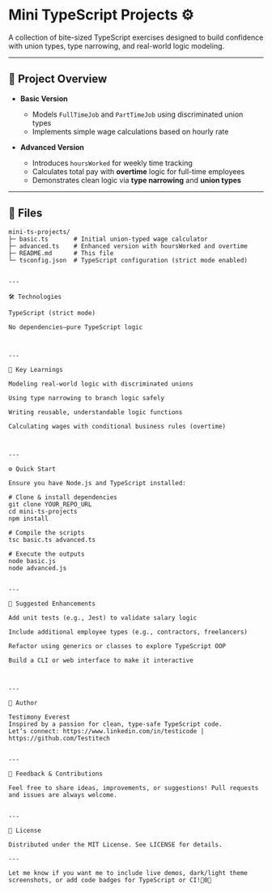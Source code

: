
# Mini TypeScript Projects ⚙️

A collection of bite-sized TypeScript exercises designed to build confidence with union types, type narrowing, and real-world logic modeling.

---

## 🚗 Project Overview

- **Basic Version**  
  - Models `FullTimeJob` and `PartTimeJob` using discriminated union types  
  - Implements simple wage calculations based on hourly rate

- **Advanced Version**  
  - Introduces `hoursWorked` for weekly time tracking  
  - Calculates total pay with **overtime** logic for full-time employees  
  - Demonstrates clean logic via **type narrowing** and **union types**

---

## 📁 Files

```text
mini-ts-projects/
├─ basic.ts       # Initial union-typed wage calculator
├─ advanced.ts    # Enhanced version with hoursWorked and overtime
├─ README.md      # This file
└─ tsconfig.json  # TypeScript configuration (strict mode enabled)


---

🛠 Technologies

TypeScript (strict mode)

No dependencies—pure TypeScript logic



---

🧠 Key Learnings

Modeling real-world logic with discriminated unions

Using type narrowing to branch logic safely

Writing reusable, understandable logic functions

Calculating wages with conditional business rules (overtime)



---

⚙️ Quick Start

Ensure you have Node.js and TypeScript installed:

# Clone & install dependencies
git clone YOUR_REPO_URL
cd mini-ts-projects
npm install

# Compile the scripts
tsc basic.ts advanced.ts

# Execute the outputs
node basic.js
node advanced.js


---

🧱 Suggested Enhancements

Add unit tests (e.g., Jest) to validate salary logic

Include additional employee types (e.g., contractors, freelancers)

Refactor using generics or classes to explore TypeScript OOP

Build a CLI or web interface to make it interactive



---

👤 Author

Testimony Everest 
Inspired by a passion for clean, type-safe TypeScript code.
Let’s connect: https://www.linkedin.com/in/testicode | https://github.com/Testitech 


---

💬 Feedback & Contributions

Feel free to share ideas, improvements, or suggestions! Pull requests and issues are always welcome.


---

📄 License

Distributed under the MIT License. See LICENSE for details.

---

Let me know if you want me to include live demos, dark/light theme screenshots, or add code badges for TypeScript or CI!0


